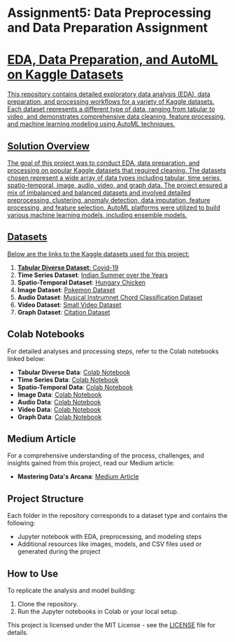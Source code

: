 # Assignment5: Data Preprocessing and Data Preparation Assignment


<a target="_blank" href="https://addy07.medium.com/mastering-datas-arcana-unveiling-the-impact-of-auto-eda-and-automl-on-data-preparation-and-cb5670c4a818">



# EDA, Data Preparation, and AutoML on Kaggle Datasets

This repository contains detailed exploratory data analysis (EDA), data preparation, and processing workflows for a variety of Kaggle datasets. Each dataset represents a different type of data, ranging from tabular to video, and demonstrates comprehensive data cleaning, feature processing, and machine learning modeling using AutoML techniques.

## Solution Overview

The goal of this project was to conduct EDA, data preparation, and processing on popular Kaggle datasets that required cleaning. The datasets chosen represent a wide array of data types including tabular, time series, spatio-temporal, image, audio, video, and graph data. The project ensured a mix of imbalanced and balanced datasets and involved detailed preprocessing, clustering, anomaly detection, data imputation, feature processing, and feature selection. AutoML platforms were utilized to build various machine learning models, including ensemble models.

## Datasets

Below are the links to the Kaggle datasets used for this project:

1. **Tabular Diverse Dataset**: [ Covid-19](https://www.kaggle.com/datasets/imdevskp/corona-virus-report)
2. **Time Series Dataset**: [Indian Summer over the Years](https://www.kaggle.com/datasets/akashram/indian-summer-over-the-years)
3. **Spatio-Temporal Dataset**: [Hungary Chicken](https://www.kaggle.com/datasets/mathurinache/hungary-chicken)
4. **Image Dataset**: [Pokemon Dataset](https://www.kaggle.com/datasets/rounakbanik/pokemon)
5. **Audio Dataset**: [Musical Instrumnet Chord Classification Dataset](https://www.kaggle.com/datasets/deepcontractor/musical-instrument-chord-classification)
6. **Video Dataset**: [Small Video Dataset](https://www.kaggle.com/datasets/mistag/short-videos)
7. **Graph Dataset**: [Citation Dataset](https://www.kaggle.com/datasets/thedevastator/cs-researchers-h-index-and-citation-analysis)

## Colab Notebooks

For detailed analyses and processing steps, refer to the Colab notebooks linked below:

- **Tabular Diverse Data**: [Colab Notebook](https://github.com/aditipatil0711/SJSU_Masters_Assignments/blob/921dac867223a6b430f6aa3bed4475c7e6da7f19/CMPE255_Data_Mining/Assignment5/Tabular_Diverse_Set.ipynb)
- **Time Series Data**: [Colab Notebook](https://github.com/aditipatil0711/SJSU_Masters_Assignments/blob/921dac867223a6b430f6aa3bed4475c7e6da7f19/CMPE255_Data_Mining/Assignment5/Timeseries_Data.ipynb)
- **Spatio-Temporal Data**: [Colab Notebook](https://github.com/aditipatil0711/SJSU_Masters_Assignments/blob/921dac867223a6b430f6aa3bed4475c7e6da7f19/CMPE255_Data_Mining/Assignment5/Spatio_Temporal_.ipynb)
- **Image Data**: [Colab Notebook](https://github.com/aditipatil0711/SJSU_Masters_Assignments/blob/921dac867223a6b430f6aa3bed4475c7e6da7f19/CMPE255_Data_Mining/Assignment5/Image_Dataset.ipynb)
- **Audio Data**: [Colab Notebook](https://github.com/aditipatil0711/SJSU_Masters_Assignments/blob/921dac867223a6b430f6aa3bed4475c7e6da7f19/CMPE255_Data_Mining/Assignment5/Audio_Dataset.ipynb)
- **Video Data**: [Colab Notebook](https://github.com/aditipatil0711/SJSU_Masters_Assignments/blob/921dac867223a6b430f6aa3bed4475c7e6da7f19/CMPE255_Data_Mining/Assignment5/Video_Dataset.ipynb)
- **Graph Data**: [Colab Notebook](https://github.com/aditipatil0711/SJSU_Masters_Assignments/blob/921dac867223a6b430f6aa3bed4475c7e6da7f19/CMPE255_Data_Mining/Assignment5/Graph_Dataset.ipynb)

## Medium Article

For a comprehensive understanding of the process, challenges, and insights gained from this project, read our Medium article:

- **Mastering Data's Arcana**: [Medium Article](https://addy07.medium.com/mastering-datas-arcana-unveiling-the-impact-of-auto-eda-and-automl-on-data-preparation-and-cb5670c4a818)

## Project Structure

Each folder in the repository corresponds to a dataset type and contains the following:

- Jupyter notebook with EDA, preprocessing, and modeling steps
- Additional resources like images, models, and CSV files used or generated during the project

## How to Use

To replicate the analysis and model building:

1. Clone the repository.
2. Run the Jupyter notebooks in Colab or your local setup.




This project is licensed under the MIT License - see the [LICENSE](LICENSE) file for details.

